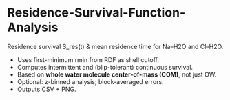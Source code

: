 # Residence-Survival-Function-Analysis
Residence survival S_res(t) & mean residence time for Na–H2O and Cl–H2O.
- Uses first-minimum rmin from RDF as shell cutoff.
- Computes intermittent and (blip-tolerant) continuous survival.
- Based on **whole water molecule center-of-mass (COM)**, not just OW.
- Optional: z-binned analysis; block-averaged errors.
- Outputs CSV + PNG.
